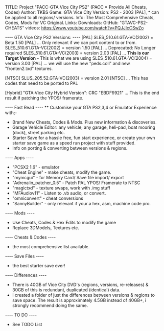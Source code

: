 TITLE: 			Project "PACC-GTA Vice City PS2"	(PACC = Provide All Cheats, Codes)
Author:			TKBS
Game:			GTA Vice City
Version:		PS2 - 2003 [PAL], * can be applied to all regions/ versions.
Info:			The Most Comprehensive Cheats, Codes, Mods for VC Original.
Links:
Downloads: 		GitHub: "GTAVC-PS2-CHEATS"
videos: 		https://www.youtube.com/watch?v=PQJJIcCSwZo

---- GTA Vice City PS2 Versions:  ----
[PAL]
SLES_510.61.GTA-VC(2002) = Beta    1.50 [PAL]	...	Only relevant if we can port content to or from.
SLES_510.61.GTA-VC(2002) = version 1.50 [PAL]	...	Deprecated: No Longer required
SLES_510.61.GTA-VC(2003) = version 2.03 [PAL]	...	**This is our Target Version** - This is what we are using
SLES_510.61.GTA-VC(2004) = version 3.00 [PAL]	...	we will use the new "peds.coll" and new "fronten2.txd" textures.

[NTSC]
SLUS_205.52.GTA-VC(2003) = version 2.01 [NTSC]	...	This has codes that need to be ported to PAL

[Hybrid]
"GTA:Vice City Hybrid Version": CRC "EBDF9921" 	...	 This is the end result if patching the YPOS/ framerate.


---- Fast Read ----
** Customise your GTA PS2,3,4 or Emulator Experience with;-
* Brand New Cheats, Codes & Mods. Plus new information & discoveries.
* Garage Vehicle Editor: any vehicle, any garage, heli-pad, boat mooring (dock), street parking etc.
* Starter Save for a hassle free, fun start experience, or create your own starter save game as a speed run project with stuff provided.
* Info on porting & converting between versions & regions.

---- Apps ----
* "PCSX2 1.6"				- emulator 
* "Cheat Engine" 			- make cheats, modify the game.
* "mymcgui" 				- for Memory Card/ Save file import/ export
* "Adrenalin_patcher_0.5"	- Patch PAL YPOS/ Framerate to NTSC
* "magictxd" 				- texture swaps, work with .img stuff
* "MFAudiov11"				- Listen to .vb audio, or convert.
* "omniconvert"				- cheat conversions
* "SannyBuilder"			- only relevant if your a hex, asm, machine code pro.

---- Mods ----
* Use Cheats, Codes & Hex Edits to modify the game
* Replace 3DModels, Textures etc.

---- Cheats & Codes ----
* the most comprehensive list available.

---- Save Files ----
* the best starter save ever!

---- Differences ----
* There is 40GB of Vice City DVD's (regions, versions, re-releases) & 30GB of this is redundant, duplicated (identical) data.
* I created a folder of just the differences between versions & regions to save space. The result is approximately 4.5GB instead of 40GB+, i strongly recommend doing the same.

---- TO DO ----
* See TODO List 

